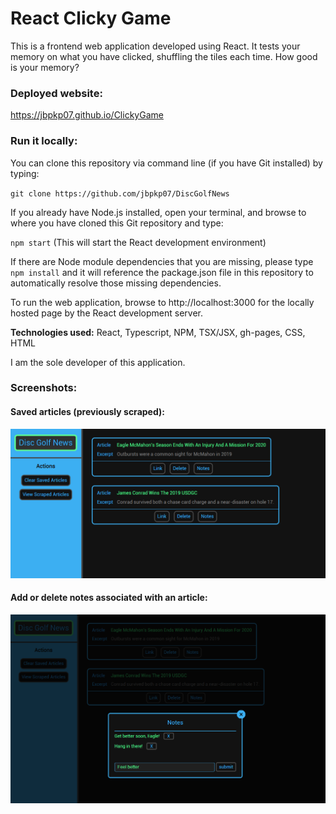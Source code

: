 # React Clicky Game

This is a frontend web application developed using React. It tests your memory on what you have clicked, shuffling the tiles each time. How good is your memory?

### Deployed website:

https://jbpkp07.github.io/ClickyGame


### Run it locally:

You can clone this repository via command line (if you have Git installed) by typing:  

`git clone https://github.com/jbpkp07/DiscGolfNews`

If you already have Node.js installed, open your terminal, and browse to where you have cloned this Git repository and type:  

`npm start` (This will start the React development environment)

If there are Node module dependencies that you are missing, please type `npm install` and it will reference the package.json file in this repository to automatically resolve those missing dependencies.

To run the web application, browse to http://localhost:3000 for the locally hosted page by the React development server.


**Technologies used:** React, Typescript, NPM, TSX/JSX, gh-pages, CSS, HTML

I am the sole developer of this application.


### Screenshots:

#### Saved articles (previously scraped):

![1](https://github.com/jbpkp07/DiscGolfNews/blob/master/public/assets/images/savedArticles.png)

#### Add or delete notes associated with an article:

![2](https://github.com/jbpkp07/DiscGolfNews/blob/master/public/assets/images/notes.png)
